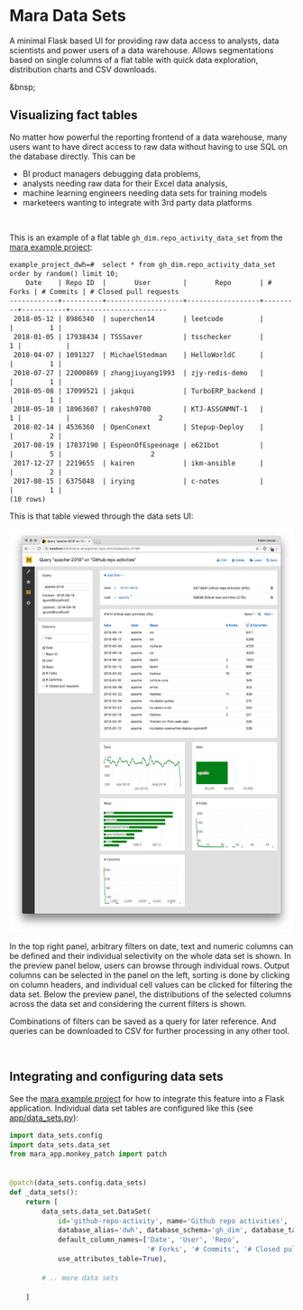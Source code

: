 # Mara Data Sets

A minimal Flask based UI for providing raw data access to analysts, data scientists and power users of a data warehouse. Allows segmentations based on single columns of a flat table with quick data exploration, distribution charts and CSV downloads.

&bnsp;

## Visualizing fact tables

No matter how powerful the reporting frontend of a data warehouse, many users want to have direct access to raw data without having to use SQL on the database directly. This can be 

- BI product managers debugging data problems, 
- analysts needing raw data for their Excel data analysis, 
- machine learning engineers needing data sets for training models
- marketeers wanting to integrate with 3rd party data platforms

&nbsp;

This is an example of a flat table `gh_dim.repo_activity_data_set` from the [mara example project](https://github.com/mara/mara-example-project):

```
example_project_dwh=#  select * from gh_dim.repo_activity_data_set order by random() limit 10;
    Date    | Repo ID  |       User        |       Repo       | # Forks | # Commits | # Closed pull requests 
------------+----------+-------------------+------------------+---------+-----------+------------------------
 2018-05-12 | 8986340  | superchen14       | leetcode         |         |         1 |                       
 2018-01-05 | 17938434 | TSSSaver          | tsschecker       |       1 |           |                       
 2018-04-07 | 1091327  | MichaelStedman    | HelloWorldC      |         |         1 |                       
 2018-07-27 | 22000869 | zhangjiuyang1993  | zjy-redis-demo   |         |         1 |                       
 2018-05-08 | 17099521 | jakqui            | TurboERP_backend |         |         1 |                       
 2018-05-10 | 18963607 | rakesh9700        | KTJ-ASSGNMNT-1   |       1 |           |                      2
 2018-02-14 | 4536360  | OpenConext        | Stepup-Deploy    |         |         2 |                       
 2017-08-19 | 17837190 | EspeonOfEspeonage | e621bot          |         |         5 |                      2
 2017-12-27 | 2219655  | kairen            | ikm-ansible      |         |         2 |                       
 2017-08-15 | 6375048  | irying            | c-notes          |         |         1 |                       
(10 rows)
```

This is that table viewed through the data sets UI:

![Data sets ui](docs/data-sets-ui.png)

In the top right panel, arbitrary filters on date, text and numeric columns can be defined and their individual selectivity on the whole data set is shown. In the preview panel below, users can browse through individual rows. Output columns can be selected in the panel on the left, sorting is done by clicking on column headers, and individual cell values can be clicked for filtering the data set. Below the preview panel, the distributions of the selected columns across the data set and considering the current filters is shown.  

Combinations of filters can be saved as a query for later reference. And queries can be downloaded to CSV for further processing in any other tool.

&nbsp;

## Integrating and configuring data sets

See the [mara example project](https://github.com/mara/mara-example-project) for how to integrate this feature into a Flask application. Individual data set tables are configured like this (see [app/data_sets.py](https://github.com/mara/mara-example-project/blob/master/app/data_sets.py)):

```python
import data_sets.config
import data_sets.data_set
from mara_app.monkey_patch import patch


@patch(data_sets.config.data_sets)
def _data_sets():
    return [
        data_sets.data_set.DataSet(
            id='github-repo-activity', name='Github repo activities',
            database_alias='dwh', database_schema='gh_dim', database_table='repo_activity_data_set',
            default_column_names=['Date', 'User', 'Repo',
                                  '# Forks', '# Commits', '# Closed pull requests'],
            use_attributes_table=True),
        
        # .. more data sets

    ]
```

